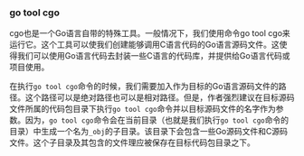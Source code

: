 ### go tool cgo

cgo也是一个Go语言自带的特殊工具。一般情况下，我们使用命令go tool cgo来运行它。这个工具可以使我们创建能够调用C语言代码的Go语言源码文件。这使得我们可以使用Go语言代码去封装一些C语言的代码库，并提供给Go语言代码或项目使用。

在执行`go tool cgo`命令的时候，我们需要加入作为目标的Go语言源码文件的路径。这个路径可以是绝对路径也可以是相对路径。但是，作者强烈建议在目标源码文件所属的代码包目录下执行`go tool cgo`命令并以目标源码文件的名字作为参数。因为，`go tool cgo`命令会在当前目录（也就是我们执行`go tool cgo`命令的目录）中生成一个名为`_obj`的子目录。该目录下会包含一些Go源码文件和C源码文件。这个子目录及其包含的文件理应被保存在目标代码包目录之下。


